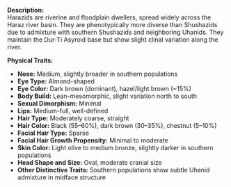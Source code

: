 **Description:**  
Harazids are riverine and floodplain dwellers, spread widely across the Haraz river basin. They are phenotypically more diverse than Shushazids due to admixture with southern Shushazids and neighboring Uhanids. They maintain the Dur-Ti Asyroid base but show slight clinal variation along the river.

**Physical Traits:**
- **Nose:** Medium, slightly broader in southern populations
- **Eye Type:** Almond-shaped
- **Eye Color:** Dark brown (dominant), hazel/light brown (~15%)
- **Body Build:** Lean-mesomorphic, slight variation north to south
- **Sexual Dimorphism:** Minimal
- **Lips:** Medium-full, well-defined
- **Hair Type:** Moderately coarse, straight
- **Hair Color:** Black (55–60%), dark brown (30–35%), chestnut (5–10%)
- **Facial Hair Type:** Sparse
- **Facial Hair Growth Propensity:** Minimal to moderate
- **Skin Color:** Light olive to medium bronze, slightly darker in southern populations
- **Head Shape and Size:** Oval, moderate cranial size
- **Other Distinctive Traits:** Southern populations show subtle Uhanid admixture in midface structure
